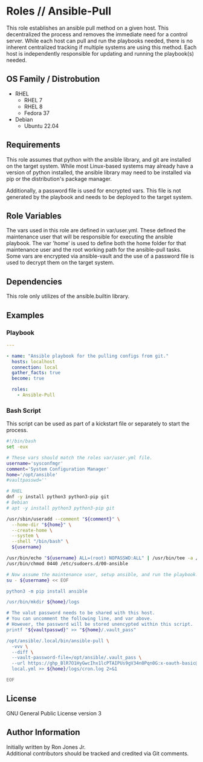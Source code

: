 # Roles // Ansible-Pull

This role establishes an ansible pull method on a given host.  This decentralized the process and removes the immediate need for a control server.  While each host can pull and run the playbooks needed, there is no inherent centralized tracking if multiple systems are using this method.  Each host is independently responsible for updating and running the playbook(s) needed.  

## OS Family / Distrobution
* RHEL
  * RHEL 7
  * RHEL 8
  * Fedora 37
* Debian
  * Ubuntu 22.04

## Requirements

This role assumes that python with the ansible library, and git are installed on the target system.  While most Linux-based systems may already have a version of python installed, the ansible library may need to be installed via pip or the distribution's package manager.  

Additionally, a password file is used for encrypted vars.  This file is not generated by the playbook and needs to be deployed to the target system.  

## Role Variables

The vars used in this role are defined in var/user.yml.  These defined the maintenance user that will be responsible for executing the ansible playbook.  The var 'home' is used to define both the home folder for that maintenance user and the root working path for the ansible-pull tasks.  Some vars are encrypted via ansible-vault and the use of a password file is used to decrypt them on the target system.  

## Dependencies

This role only utilizes of the ansible.builtin library. 

## Examples

### Playbook

```yaml
---

- name: "Ansible playbook for the pulling configs from git."
  hosts: localhost
  connection: local
  gather_facts: true
  become: true

  roles:
    - Ansible-Pull

```
### Bash Script 
This script can be used as part of a kickstart file or separately to start the process.
```bash
#!/bin/bash
set -eux 

# These vars should match the roles var/user.yml file.
username='sysconfmgr'
comment='System Configuration Manager'
home='/opt/ansible'
#vaultpasswd=''

# RHEL
dnf -y install python3 python3-pip git
# Debian 
# apt -y install python3 python3-pip git 

/usr/sbin/useradd --comment "${comment}" \
  --home-dir "${home}" \
  --create-home \
  --system \
  --shell "/bin/bash" \
  ${username}

/usr/bin/echo "${username} ALL=(root) NOPASSWD:ALL" | /usr/bin/tee -a /etc/sudoers.d/00-ansible
/usr/bin/chmod 0440 /etc/sudoers.d/00-ansible

# Now assume the maintenance user, setup ansible, and run the playbook. 
su - ${username} << EOF

python3 -m pip install ansible

/usr/bin/mkdir ${home}/logs

# The valut password needs to be shared with this host.  
# You can uncomment the following line, and var above.  
# However, the password will be stored unencypted within this script. 
printf "${vaultpasswd}" >> "${home}/.vault_pass" 

/opt/ansible/.local/bin/ansible-pull \
  -vvv \
  --diff \
  --vault-password-file=/opt/ansible/.vault_pass \
  --url https://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:x-oauth-basic@github.com/patriotmercenary/ansible_lab.git \
  local.yml >> ${home}/logs/cron.log 2>&1

EOF
```

## License

GNU General Public License version 3

## Author Information

Initially written by Ron Jones Jr.  
Additional contributors should be tracked and credited via Git comments. 